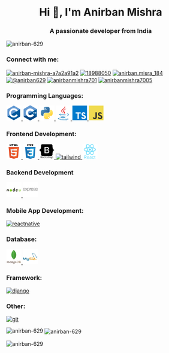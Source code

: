 <h1 align="center">Hi 👋, I'm Anirban Mishra</h1>
<h3 align="center">A passionate developer from India</h3>

<p align="left"> <img
        src="https://komarev.com/ghpvc/?username=anirban-629&label=Profile%20views&color=0e75b6&style=flat"
        alt="anirban-629" /> </p>

<h3 align="left">Connect with me:</h3>
<p align="left">
    <a href="https://linkedin.com/in/anirban-mishra-a7a2a91a2" target="blank"><img align="center"
            src="https://raw.githubusercontent.com/rahuldkjain/github-profile-readme-generator/master/src/images/icons/Social/linked-in-alt.svg"
            alt="anirban-mishra-a7a2a91a2" height="30" width="40" /></a>
    <a href="https://stackoverflow.com/users/18988050" target="blank"><img align="center"
            src="https://raw.githubusercontent.com/rahuldkjain/github-profile-readme-generator/master/src/images/icons/Social/stack-overflow.svg"
            alt="18988050" height="30" width="40" /></a>
    <a href="https://instagram.com/anirban.misra_184" target="blank"><img align="center"
            src="https://raw.githubusercontent.com/rahuldkjain/github-profile-readme-generator/master/src/images/icons/Social/instagram.svg"
            alt="anirban.misra_184" height="30" width="40" /></a>
    <a href="https://hashnode.com/@anirban629" target="blank"><img align="center"
            src="https://raw.githubusercontent.com/rahuldkjain/github-profile-readme-generator/master/src/images/icons/Social/hashnode.svg"
            alt="@anirban629" height="30" width="40" /></a>
    <a href="https://www.hackerrank.com/anirbanmishra701" target="blank"><img align="center"
            src="https://raw.githubusercontent.com/rahuldkjain/github-profile-readme-generator/master/src/images/icons/Social/hackerrank.svg"
            alt="anirbanmishra701" height="30" width="40" /></a>
    <a href="https://www.leetcode.com/anirbanmishra7005" target="blank"><img align="center"
            src="https://raw.githubusercontent.com/rahuldkjain/github-profile-readme-generator/master/src/images/icons/Social/leet-code.svg"
            alt="anirbanmishra7005" height="30" width="40" /></a>
</p>

<h3 align="left">Programming Languages:</h3>
<p align="left">

<a href="https://www.cprogramming.com/" target="_blank" rel="noreferrer"> <img
            src="https://raw.githubusercontent.com/devicons/devicon/master/icons/c/c-original.svg" alt="c" width="40"
            height="40" /> </a>
<a href="https://www.w3schools.com/cpp/" target="_blank" rel="noreferrer"> <img
            src="https://raw.githubusercontent.com/devicons/devicon/master/icons/cplusplus/cplusplus-original.svg"
            alt="cplusplus" width="40" height="40" /> </a>
<a href="https://www.python.org" target="_blank" rel="noreferrer"> <img
            src="https://raw.githubusercontent.com/devicons/devicon/master/icons/python/python-original.svg"
            alt="python" width="40" height="40" /> </a>
<a href="https://www.java.com" target="_blank" rel="noreferrer">
<img src="https://raw.githubusercontent.com/devicons/devicon/master/icons/java/java-original.svg" alt="java"
            width="40" height="40" /> </a>
<a href="https://www.typescriptlang.org/" target="_blank" rel="noreferrer"> <img
            src="https://raw.githubusercontent.com/devicons/devicon/master/icons/typescript/typescript-original.svg"
            alt="typescript" width="40" height="40" /> </a>
<a href="https://developer.mozilla.org/en-US/docs/Web/JavaScript" target="_blank" rel="noreferrer"> <img
            src="https://raw.githubusercontent.com/devicons/devicon/master/icons/javascript/javascript-original.svg"
            alt="javascript" width="40" height="40" /> </a>

</p>

<h3 align="left">Frontend Development:</h3>
<p align="left">

<a href="https://www.w3.org/html/" target="_blank" rel="noreferrer"> <img
            src="https://raw.githubusercontent.com/devicons/devicon/master/icons/html5/html5-original-wordmark.svg"
            alt="html5" width="40" height="40" /> </a>
<a href="https://www.w3schools.com/css/" target="_blank" rel="noreferrer"> <img
            src="https://raw.githubusercontent.com/devicons/devicon/master/icons/css3/css3-original-wordmark.svg"
            alt="css3" width="40" height="40" /> </a>
<a href="https://getbootstrap.com" target="_blank" rel="noreferrer"> <img
            src="https://raw.githubusercontent.com/devicons/devicon/master/icons/bootstrap/bootstrap-plain-wordmark.svg"
            alt="bootstrap" width="40" height="40" /> </a>
<a href="https://tailwindcss.com/" target="_blank" rel="noreferrer"> <img
            src="https://www.vectorlogo.zone/logos/tailwindcss/tailwindcss-icon.svg" alt="tailwind" width="40"
            height="40" /> </a>
<a href="https://reactjs.org/" target="_blank" rel="noreferrer">
<img src="https://raw.githubusercontent.com/devicons/devicon/master/icons/react/react-original-wordmark.svg"
            alt="react" width="40" height="40" /> </a>

</p>

<h3 align="left">Backend Development</h3>
<p align="left">

<a href="https://nodejs.org" target="_blank" rel="noreferrer">
        <img src="https://raw.githubusercontent.com/devicons/devicon/master/icons/nodejs/nodejs-original-wordmark.svg"
            alt="nodejs" width="40" height="40" /> </a>
<a href="https://expressjs.com" target="_blank" rel="noreferrer"> <img
            src="https://raw.githubusercontent.com/devicons/devicon/master/icons/express/express-original-wordmark.svg"
            alt="express" width="40" height="40" /> </a>

</p>

<h3 align="left">Mobile App Development:</h3>
<p align="left">

<a href="https://reactnative.dev/" target="_blank" rel="noreferrer">
        <img src="https://reactnative.dev/img/header_logo.svg" alt="reactnative" width="40" height="40" /> </a>

</p>

<h3 align="left">Database:</h3>
<p align="left">
    <a href="https://www.mongodb.com/" target="_blank" rel="noreferrer"> <img
            src="https://raw.githubusercontent.com/devicons/devicon/master/icons/mongodb/mongodb-original-wordmark.svg"
            alt="mongodb" width="40" height="40" /> </a>
<a href="https://www.mysql.com/" target="_blank" rel="noreferrer">
        <img src="https://raw.githubusercontent.com/devicons/devicon/master/icons/mysql/mysql-original-wordmark.svg"
            alt="mysql" width="40" height="40" /> </a>

</p>

<h3 align="left">Framework:</h3>
<p align="left">

<a href="https://www.djangoproject.com/" target="_blank" rel="noreferrer"> <img
            src="https://cdn.worldvectorlogo.com/logos/django.svg" alt="django" width="40" height="40" /> </a>

</p>

<h3 align="left">Other:</h3>
<p align="left">
    <a href="https://git-scm.com/" target="_blank" rel="noreferrer">
        <img src="https://www.vectorlogo.zone/logos/git-scm/git-scm-icon.svg" alt="git" width="40" height="40" /> </a>
</p>

</p>

<p><img align="left"
        src="https://github-readme-stats.vercel.app/api/top-langs?username=anirban-629&show_icons=true&locale=en&layout=compact"
        alt="anirban-629" /></p>

<p>&nbsp;<img align="center"
        src="https://github-readme-stats.vercel.app/api?username=anirban-629&show_icons=true&locale=en"
        alt="anirban-629" /></p>

<p><img align="center" src="https://github-readme-streak-stats.herokuapp.com/?user=anirban-629&" alt="anirban-629" />
</p>

